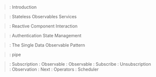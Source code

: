 > : Introduction

> : Stateless Observables Services

> : Reactive Component Interaction

> : Authentication State Management

> : The Single Data Observable Pattern

> : pipe

> : Subscription
> : Observable
> : Observable
> : Subscribe
> : Unsubscription
> : Observation
> : Next
> : Operators
> : Scheduler
